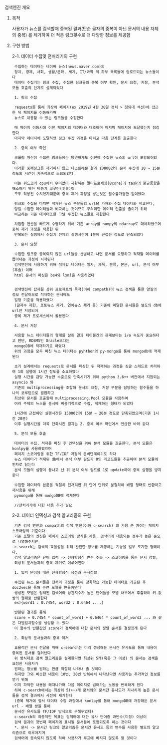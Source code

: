 검색엔진 개요

1. 목적
		
	사용자가 뉴스를 검색할때 중복된 결과(단순 글자의 중복이 아닌 문서의 내용 자체의 중복)
	를 제거하여 더 적은 링크횟수로 더 다양한 정보를 제공함
		
2. 구현 방법
		
	2-1. 데이터 수집및 전처리기의 구현
		
		수집하는 데이터는 네이버 뉴스(news.naver.com)의
		정치, 경제, 사회, 생활/문화, 세계, IT/과학 의 하부 목록들에 업로드되는 뉴스들이다
		데이터 수집기는 링크 수집, 수집한 링크들의 중복 여부 확인, 문서 요청, 저장, 분석 모듈 호출의 단계로 설계되었다
		
		1. 링크 수집	
		
		requests를 통해 최상위 페이지(ex 2019년 4월 30일 정치 > 청와대 섹션)에 접근한 뒤 페이지를 이동해가며
		뉴스로 이동할 수 있는 링크들을 수집한다
		
		매 페이지 이동시에 이전 페이지의 데이터와 대조하며 마지막 페이지에 도달했는지 점검한다
		마지막 페이지에 도달하면 링크 수집 과정을 마치고 다음 단계를 호출한다	
		
		2. 중복 여부 확인
		
		크롤링 머신이 수집한 링크들에는 당연하게도 이전에 수집한 뉴스의 url이 포함되어있다.
		이러한 중복링크를 제거하지 않고 테스트해본 결과 10000건의 문서 수집에 10 ~ 15분 정도의 시간이 지속적으로 소요되었다
		
		이는 쿼드코어 cpu에서 무리없이 지원하는 멀티프로세싱(8core)과 task의 불균등함을 해소하기 위한 비동기 코루틴(후술)이 
		모두 적용된 수치였기때문에 중복 제거 과정을 넣는것은 필수불가결한 일이였다
		
		링크의 수집을 마치면 적재된 뉴스 본문들의 url을 가져와 수집 데이터와 비교한다, 
		당일 수집한 데이터들과 비교하는 것이므로 무의미한 데이터 인출을 줄이기 위해 
		비교하는 기존 데이터또한 그날 수집한 뉴스들로 제한한다
		
		차집합 연산을 빠르게 수행하기 위해 기존 array를 numpy의 ndarray로 대체하였으며 중복 제거 과정을 적용한 뒤 
		반복되는 실행에서 수집기 전체의 실행시간이 1분에 근접한 정도로 단축되었다

		3. 문서 요청
		
		수집한 링크중 중복되지 않은 url들을 선별하고 나면 문서를 요청하고 적재할 데이터를 뽑아내는 과정이 시작된다
		검색엔진에 사용하기 위해 적재할 데이터는 일자, 제목, 분류, 본문, url, 분석 여부(후술) 이며 
		html 문서의 파싱은 bs4와 lxml을 사용하였다
		
		
		검색엔진이 탑제될 상위 프로젝트의 목적(이하 compath)이 뉴스 검색을 통한 양질의 정보 전달이므로 적재하는 문서에도 
		일정 기준을 적용하였다
		(글자수 제한, 포토뉴스 제거, 연예뉴스 제거 등) 기준에 미달한 문서들은 별도의 db에 url만 저장되어 
		중복 제거 프로세스에서 활용된다
		
		4. 문서 저장
		
		사용할 뉴스 데이터들의 형태를 살핀 결과 테이블간의 관계보다는 i/o 속도가 중요하다고 판단, RDBMS인 Oracle보다는 
		mongoDB에 적재하기로 하였다
		위의 과정을 모두 마친 뉴스 데이터는 pyhthon의 py-mongo를 통해 mongodb에 적재된다 
		
		초기 설계에서는 requests로 문서를 파싱한 뒤 적재하는 과정을 싱글 스레드로 처리하여 1회 실행에 1시간 정도를 소요하였다 
		실행 시간을 감당 가능한 수준으로 단축시키기 위해 python 3.6++ 버전에서 지원되는 asyncio 와 
		기존의 multiprocessing을 조합해 문서의 요청, 저장 부분을 담당하는 함수들을 하나의 코루틴으로 결합하고 
		최상위 문서를 호출할때 multiprocessing.Pool 모듈을 사용하여  
		여러 주제의 뉴스를 동시에 비동기적으로 수집, 적재하는 형태가 되었다
		
		1시간에 근접하던 실행시간은 15000건에 15분 ~ 20분 정도로 단축되었으며(기존 1시간 20분) 
		이후 실행시간을 더욱 단축시킨 결과는 2. 중복 여부 확인에서 언급한 바와 같다
		
		5. 분석 모듈 호출
		
		데이터의 수집, 적재를 마친 후 인덱싱을 위해 분석 모듈을 호출한다, 분석 모듈은 konlpy를 사용하였으며 
		페이지 스코어링을 위한 TF/IDF 과정의 준비단계이기도 하다
		뉴스 데이터가 적재된 db에서 분석 여부 필드가 0인 레코드들을 추출하여 분석 모듈에 인자로 담는다
		분석 모듈의 실행이 끝나고 난 뒤 분석 여부 필드를 1로 update하여 중복 실행을 방지한다
		
		수집한 데이터의 본문을 적절히 전처리한 뒤 단어 단위로 분철하여 배열 형태로 반환하고 재사용을 위해
		pymongo를 통해 mongoDB에 적재된다
		
		//전처리기에 대한 내용 추가 필요
		
	2-2. 데이터 인덱싱과 검색 알고리즘의 구현
	
		기존 검색 엔진과 compath의 검색 엔진(이하 c-search) 의 가장 큰 차이는 페이지 스코어링의 기준이다
		기존 포털의 엔진은 페이지 스코어링 방식을 사용, 검색어에 대응되는 점수가 높은 순으로 나열해주지만 
		c-search는 검색의 효율성을 위해 완전한 정보를 제공하는 기능을 일부 포기한 형태이다,
		검색 알고리즘은 단어 입력 -> 선형방정식 변수 추출 -> 스코어링을 통한 문서 정렬, 
		최상위 문서들과의 중복 제거로 이루어진다
		
		1. 입력 단어에 대한 선형방정식 생성과 문서정렬
		
		수집된 뉴스 문서들은 전처리 과정을 통해 강화학습 가능한 데이터로 가공된 후 doc2vec을 통해 훈련 모델을 만들어낸다
		생성된 모델은 입력된 검색어와 상관지수가 높은 단어들을 모델 내부에서 추출하여 키-값 쌍의 형태로 반환한다
		ex){word1 : 0.7454, word2 : 0.6464 ....}
		
		반환된 결과를 통해 
		score = 0.7454 * count_of_word1 + 0.6464 * count_of_word2 ... 와 같은 다원일차함수을 생성할 수 있다
		이 함수의 반환값인 score가 검색어에 대한 문서의 정렬 순서를 결정짓게 된다
		
		2. 최상위 문서들과의 중복 제거
		
		효율적인 문서 전달을 위해 c-search는 미리 생성해둔 문서간 유사도를 통해 내용이 중복된 문서를 걸러낸다
		위 방식대로 검색 알고리즘을 설계한다면 최상위 5개(혹은 그 이상) 의 문서는 검색을 요청한 사용자가 
		원하는 정보를 원하는 만큼 적절히 나타내 줄 것이다
		하지만 그와 비슷한 내용이 10번, 20번 반복해서 나타난다면 사용자는 추가적인 정보를 얻기 위해 
		이미 파악한 내용을 해쳐나가며 다음 페이지로 넘어가는 노동을 반복하게 된다
		하여 c-search에서는 최상위 5(++)개 문서와의 문서간 유사도가 지나치게 높은 문서들을 검색 결과에서 사전에 제거한다
		(중복 제거에 앞서 데이터 수집 과정에서 konlpy를 통해 mongoDB에 저장해둔 문서url - 배열 쌍을 통해 
		문서간 유사도를 TF/IDF 방식으로 구해두었다)
		c-search의 최종적인 목표는 검색어에 대한 유사 단어중 과반수(미정) 이상이
		검색 결과의 첫번째 페이지에 표시될 문서들에 포함되도록 하는 것이다		
		*. 문서 -> 문서간 링크의 알고리즘은 문서간 유사도 등의 변수를 사용한 별도의 알고리즘으로 이루어지며 
		검색어에 종속되지 않도록 하여 사용자가 루프에 빠지지 않도록 할 것이다
		
		
		
		
		
		
		
		
		
		
		
		
		
		
		
		




		
	
	
	
	
